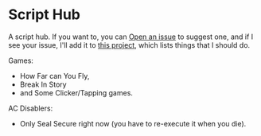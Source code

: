 # Script Hub

A script hub.
If you want to, you can [Open an issue](https://github.com/RealPacket/My-Scripts/issues/new) to suggest one, and if I see your issue, I'll add it to [this project](https://github.com/users/RealPacket/projects/1), which lists things that I should do.

Games:
   - How Far can You Fly,
   - Break In Story
   - and Some Clicker/Tapping games.

AC Disablers:
  - Only Seal Secure right now (you have to re-execute it when you die).
